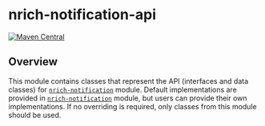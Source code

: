# nrich-notification-api

[![Maven Central](https://maven-badges.herokuapp.com/maven-central/net.croz.nrich/nrich-notification-api/badge.svg?color=blue)](https://maven-badges.herokuapp.com/maven-central/net.croz.nrich/nrich-notification-api)

## Overview

This module contains classes that represent the API (interfaces and data classes) for [`nrich-notification`](../nrich-notification/README.md) module.
Default implementations are provided in [`nrich-notification`](../nrich-notification/README.md) module, but users can provide their own implementations.
If no overriding is required, only classes from this module should be used.
